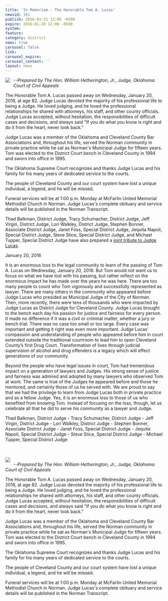 ```yaml
---
title: 'In Memoriam - The Honorable Tom A. Lucas'
newsid: 161
publish: 2016-01-21 12:00 -0500
expire: 2016-01-28 12:00 -0500
system: 
feature: 
category: district
news: true
carousel: false
link: 
carousel_expire: 
carousel_content: ''
layout: news
---
```

<img src="http://www.oscn.net/images/judges/id/tomlucas.jpg" style="float: left; margin: 0 10px 10px 0;" />
<p><i>--Prepared by The Hon. William Hetherington, Jr., Judge, Oklahoma Court of Civil Appeals</i></p><p>
The Honorable Tom A. Lucas passed away on Wednesday, January 20, 2016, at age 82.  Judge Lucas devoted the majority of his professional life to being a Judge.  He loved judging, and he loved the professional relationships he shared with attorneys, his staff, and other county officials.  Judge Lucas accepted, without hesitation, the responsibilities of difficult cases and decisions, and always said "If you do what you know is right and do it from the heart, never look back."  
</p>
<p>Judge Lucas was a member of the Oklahoma and Cleveland County Bar Associations and, throughout his life, served the Norman community in private practice while he sat as Norman's Municipal Judge for fifteen years. Tom was elected to the District Court bench in Cleveland County in 1994 and sworn into office in 1995.  
</p>
<p>The Oklahoma Supreme Court recognizes and thanks Judge Lucas and his family for his many years of dedicated service to the courts.  
</p>
<p>The people of Cleveland County and our court system have lost a unique individual, a legend, and he will be missed.</p>
<p>Funeral services will be at 1:00 p.m. Monday at McFarlin United Memorial Methodist Church in Norman. Judge Lucas's complete obituary and service details will be published in the Norman Transcript.</p>	
<p>Thad Balkman, District Judge, Tracy Schumacher, District Judge, Jeff Virgin, District Judge, Lori Walkley, District Judge, Stephen Bonner, Associate District Judge, Janet Foss, Special District Judge, Jequita Napoli, Special District Judge, Steve Stice, Special District Judge, and Michael Tupper, Special District Judge have also prepared a <a href="http://www.oscn.net/news/161/in-memoriam-the-honorable-tom-a-lucas">joint tribute to Judge Lucas</a>. </p>

 <!--more-->
<p>January 20, 2016</p>
<p>It is an enormous loss to the legal community to learn of the passing of Tom A. Lucas on Wednesday, January 20, 2016.  But Tom would not want us to focus on what we have lost with his passing, but rather reflect on the enormous impact he has made over the years he was here.  There are too many people to count who Tom vigorously and successfully represented as lawyer.  There are many others in the community who appeared before Judge Lucas who presided as Municipal Judge of the City of Norman.  Then, more recently, there were tens of thousands who were impacted by Judge Lucas as District Judge for Cleveland County.  Judge Lucas brought to the bench each day his passion for justice and fairness for every person.  It made no difference if it was a civil or criminal matter, whether a jury or bench trial.  There was no case too small or too large.  Every case was important and getting it right was even more important.  Judge Lucas’ compassion and understanding of people who appeared before him in court extended outside the traditional courtroom to lead him to open Cleveland County’s first Drug Court.  Transformation of lives through judicial supervision of alcohol and drug offenders is a legacy which will effect generations of our community.</p>
<p>Beyond the people who have legal issues in court, Tom had tremendous impact on a generation of lawyers and Judges.  His strong sense of justice and fairness was admired and adopted by many lawyers who observed Tom at work.  The same is true of the Judges he appeared before and those he mentored, and certainly those of us he served with.  We are proud to say that we had the privilege to learn from Judge Lucas both in private practice and as a fellow Judge.  Yes, it is an enormous loss to those of us who benefited from knowing Tom.  Instead of focusing on the loss, though, let us celebrate all that he did to serve his community as a lawyer and Judge.</p>
<p>Thad Balkman, District Judge - Tracy Schumacher, District Judge - Jeff Virgin, District Judge - Lori Walkley, District Judge - Stephen Bonner, Associate District Judge - Janet Foss, Special District Judge - Jequita Napoli, Special District Judge - Steve Stice, Special District Judge - Michael Tupper, Special District Judge </p>
<br />
<br />
<img src="http://www.oscn.net/images/judges/id/tomlucas.jpg" style="float: left; margin: 0 10px 10px 0;" />
<p><i>--Prepared by The Hon. William Hetherington, Jr., Judge, Oklahoma Court of Civil Appeals</i></p><p>
The Honorable Tom A. Lucas passed away on Wednesday, January 20, 2016, at age 82.  Judge Lucas devoted the majority of his professional life to being a Judge.  He loved judging, and he loved the professional relationships he shared with attorneys, his staff, and other county officials.  Judge Lucas accepted, without hesitation, the responsibilities of difficult cases and decisions, and always said "If you do what you know is right and do it from the heart, never look back."  
</p>
<p>Judge Lucas was a member of the Oklahoma and Cleveland County Bar Associations and, throughout his life, served the Norman community in private practice while he sat as Norman's Municipal Judge for fifteen years. Tom was elected to the District Court bench in Cleveland County in 1994 and sworn into office in 1995.  
</p>
<p>The Oklahoma Supreme Court recognizes and thanks Judge Lucas and his family for his many years of dedicated service to the courts.  
</p>
<p>The people of Cleveland County and our court system have lost a unique individual, a legend, and he will be missed.</p>
<p>Funeral services will be at 1:00 p.m. Monday at McFarlin United Memorial Methodist Church in Norman. Judge Lucas's complete obituary and service details will be published in the Norman Transcript.</p>
